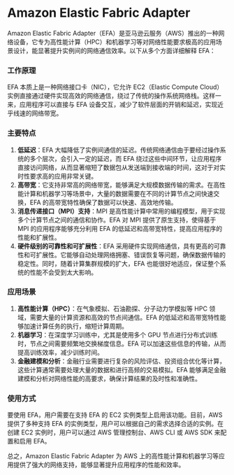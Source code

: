 # Amazon Elastic Fabric Adapter

Amazon Elastic Fabric Adapter（EFA）是亚马逊云服务（AWS）推出的一种网络设备，它专为高性能计算（HPC）和机器学习等对网络性能要求极高的应用场景设计，能显著提升实例间的网络通信效率。以下从多个方面详细解释
EFA：

### 工作原理

EFA 本质上是一种网络接口卡（NIC），它允许 EC2（Elastic Compute Cloud）实例直接通过硬件实现高效的网络通信，绕过了传统的操作系统网络栈。这样一来，应用程序可以直接与
EFA 设备交互，减少了软件层面的开销和延迟，实现近乎线速的网络带宽。

### 主要特点

1. **低延迟**：EFA 大幅降低了实例间通信的延迟。传统网络通信由于要经过操作系统的多个层次，会引入一定的延迟，而 EFA
   绕过这些中间环节，让应用程序直接访问网络，从而显著缩短了数据包从发送端到接收端的时间，这对于对实时性要求高的应用非常关键。
2. **高带宽**：它支持非常高的网络带宽，能够满足大规模数据传输的需求。在高性能计算和机器学习等场景中，大量的数据需要在不同的计算节点之间快速交换，EFA
   的高带宽特性确保了数据可以快速、高效地传输。
3. **消息传递接口（MPI）支持**：MPI 是高性能计算中常用的编程模型，用于实现多个计算节点之间的通信和协作。EFA 对 MPI
   提供了原生支持，使得基于 MPI 的应用程序能够充分利用 EFA 的低延迟和高带宽特性，提高应用程序的性能和扩展性。
4. **硬件级别的可靠性和可扩展性**：EFA 采用硬件实现网络通信，具有更高的可靠性和可扩展性。它能够自动处理网络拥塞、错误恢复等问题，确保数据传输的稳定性。同时，随着计算集群规模的扩大，EFA
   也能很好地适应，保证整个系统的性能不会受到太大影响。

### 应用场景

1. **高性能计算（HPC）**：在气象模拟、石油勘探、分子动力学模拟等 HPC 领域，需要大量的计算资源和高效的节点间通信。EFA
   的低延迟和高带宽特性能够加速计算任务的执行，缩短计算周期。
2. **机器学习**：在深度学习训练中，尤其是使用多个 GPU 节点进行分布式训练时，节点之间需要频繁地交换梯度信息。EFA
   可以加速这些信息的传输，从而提高训练效率，减少训练时间。
3. **金融建模和分析**：金融行业需要进行复杂的风险评估、投资组合优化等计算，这些计算通常需要处理大量的数据和进行高频的交易模拟。EFA
   能够满足金融建模和分析对网络性能的高要求，确保计算结果的及时性和准确性。

### 使用方式

要使用 EFA，用户需要在支持 EFA 的 EC2 实例类型上启用该功能。目前，AWS 提供了多种支持 EFA 的实例类型，用户可以根据自己的需求选择合适的实例。在创建
EC2 实例时，用户可以通过 AWS 管理控制台、AWS CLI 或 AWS SDK 来配置和启用 EFA。

总之，Amazon Elastic Fabric Adapter 为 AWS 上的高性能计算和机器学习等应用提供了强大的网络支持，能够显著提升应用程序的性能和效率。 